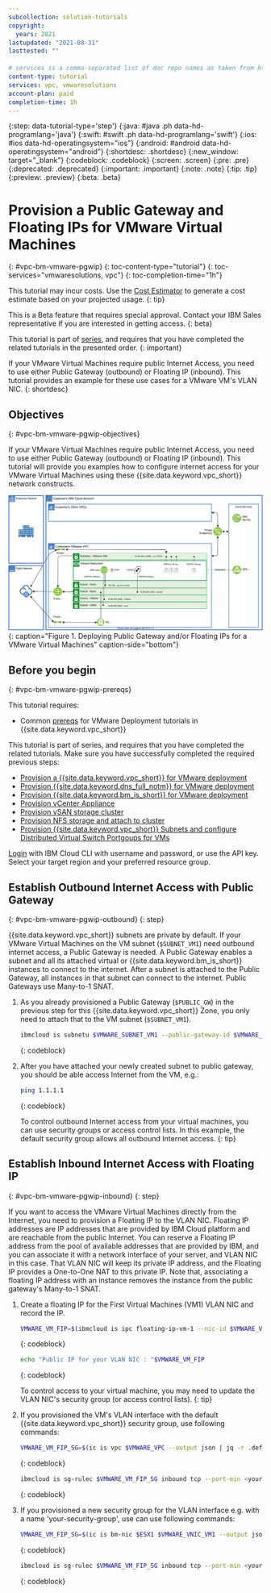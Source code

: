 ```yaml
---
subcollection: solution-tutorials
copyright:
  years: 2021
lastupdated: "2021-08-31"
lasttested: ""

# services is a comma-separated list of doc repo names as taken from https://github.ibm.com/cloud-docs/
content-type: tutorial
services: vpc, vmwaresolutions
account-plan: paid
completion-time: 1h
---
```


{:step: data-tutorial-type='step'}
{:java: #java .ph data-hd-programlang='java'}
{:swift: #swift .ph data-hd-programlang='swift'}
{:ios: #ios data-hd-operatingsystem="ios"}
{:android: #android data-hd-operatingsystem="android"}
{:shortdesc: .shortdesc}
{:new_window: target="_blank"}
{:codeblock: .codeblock}
{:screen: .screen}
{:pre: .pre}
{:deprecated: .deprecated}
{:important: .important}
{:note: .note}
{:tip: .tip}
{:preview: .preview}
{:beta: .beta}

# Provision a Public Gateway and Floating IPs for VMware Virtual Machines
{: #vpc-bm-vmware-pgwip}
{: toc-content-type="tutorial"}
{: toc-services="vmwaresolutions, vpc"}
{: toc-completion-time="1h"}

<!--##istutorial#-->
This tutorial may incur costs. Use the [Cost Estimator](https://{DomainName}/estimator/review) to generate a cost estimate based on your projected usage.
{: tip}
<!--#/istutorial#-->

This is a Beta feature that requires special approval. Contact your IBM Sales representative if you are interested in getting access.
{: beta}

This tutorial is part of [series](https://{DomainName}/docs/solution-tutorials?topic=solution-tutorials-vpc-bm-vmware#vpc-bm-vmware-objectives), and requires that you have completed the related tutorials in the presented order.
{: important}

If your VMware Virtual Machines require public Internet Access, you need to use either Public Gateway (outbound) or Floating IP (inbound). This tutorial provides an example for these use cases for a VMware VM's VLAN NIC.
{: shortdesc}

## Objectives
{: #vpc-bm-vmware-pgwip-objectives}

If your VMware Virtual Machines require public Internet Access, you need to use either Public Gateway (outbound) or Floating IP (inbound). This tutorial will provide you examples how to configure internet access for your VMware Virtual Machines using these {{site.data.keyword.vpc_short}} network constructs.

![Deploying Public Gateway and/or Floating IPs for a VMware Virtual Machines](images/solution63-ryo-vmware-on-vpc-hidden/Self-Managed-Simple-20210813v1-Non-NSX-based-VMs-pgw.svg "Deploying Public Gateway and/or Floating IPs for a VMware Virtual Machines"){: caption="Figure 1. Deploying Public Gateway and/or Floating IPs for a VMware Virtual Machines" caption-side="bottom"}


## Before you begin
{: #vpc-bm-vmware-pgwip-prereqs}

This tutorial requires:

* Common [prereqs](https://{DomainName}/docs/solution-tutorials?topic=solution-tutorials-vpc-bm-vmware#vpc-bm-vmware-prereqs) for VMware Deployment tutorials in {{site.data.keyword.vpc_short}}

This tutorial is part of series, and requires that you have completed the related tutorials. Make sure you have successfully completed the required previous steps:

* [Provision a {{site.data.keyword.vpc_short}} for VMware deployment](https://{DomainName}/docs/solution-tutorials?topic=solution-tutorials-vpc-bm-vmware-vpc#vpc-bm-vmware-vpc)
* [Provision {{site.data.keyword.dns_full_notm}} for VMware deployment](https://{DomainName}/docs/solution-tutorials?topic=solution-tutorials-vpc-bm-vmware-dns#vpc-bm-vmware-dns)
* [Provision {{site.data.keyword.bm_is_short}} for VMware deployment](https://{DomainName}/docs/solution-tutorials?topic=solution-tutorials-vpc-bm-vmware-bms#vpc-bm-vmware-bms)
* [Provision vCenter Appliance](https://{DomainName}/docs/solution-tutorials?topic=solution-tutorials-vpc-bm-vmware-vcenter#vpc-bm-vmware-vcenter)
* [Provision vSAN storage cluster](https://{DomainName}/docs/solution-tutorials?topic=solution-tutorials-vpc-bm-vmware-vsan#vpc-bm-vmware-vsan)
* [Provision NFS storage and attach to cluster](https://{DomainName}/docs/solution-tutorials?topic=solution-tutorials-vpc-bm-vmware-nfs#vpc-bm-vmware-nfs)
* [Provision {{site.data.keyword.vpc_short}} Subnets and configure Distributed Virtual Switch Portgoups for VMs](https://{DomainName}/docs/solution-tutorials?topic=solution-tutorials-vpc-bm-vmware-newvm#vpc-bm-vmware-newvm)

[Login](https://{DomainName}/docs/cli?topic=cli-getting-started) with IBM Cloud CLI with username and password, or use the API key. Select your target region and your preferred resource group.


## Establish Outbound Internet Access with Public Gateway
{: #vpc-bm-vmware-pgwip-outbound}
{: step}

{{site.data.keyword.vpc_short}} subnets are private by default. If your VMware Virtual Machines on the VM subnet (`$SUBNET_VM1`) need outbound internet access, a Public Gateway is needed. A Public Gateway enables a subnet and all its attached virtual or {{site.data.keyword.bm_is_short}} instances to connect to the internet. After a subnet is attached to the Public Gateway, all instances in that subnet can connect to the internet. Public Gateways use Many-to-1 SNAT.

1. As you already provisioned a Public Gateway (`$PUBLIC_GW`) in the previous step for this {{site.data.keyword.vpc_short}} Zone, you only need to attach that to the VM subnet (`$SUBNET_VM1`).

   ```sh
   ibmcloud is subnetu $VMWARE_SUBNET_VM1 --public-gateway-id $VMWARE_PUBLIC_GW
   ```
   {: codeblock}

2. After you have attached your newly created subnet to public gateway, you should be able access Internet from the VM, e.g.:

   ```sh
   ping 1.1.1.1
   ```
   {: codeblock}

   To control outbound Internet access from your virtual machines, you can use security groups or access control lists. In this example, the default security group allows all outbound Internet access.
   {: tip}


## Establish Inbound Internet Access with Floating IP
{: #vpc-bm-vmware-pgwip-inbound}
{: step}

If you want to access the VMware Virtual Machines directly from the Internet, you need to provision a Floating IP to the VLAN NIC. Floating IP addresses are IP addresses that are provided by IBM Cloud platform and are reachable from the public Internet. You can reserve a Floating IP address from the pool of available addresses that are provided by IBM, and you can associate it with a network interface of your server, and VLAN NIC in this case. That VLAN NIC will keep its private IP address, and the Floating IP provides a One-to-One NAT to this private IP. Note that, associating a floating IP address with an instance removes the instance from the public gateway's Many-to-1 SNAT.

1. Create a floating IP for the First Virtual Machines (VM1) VLAN NIC and record the IP.

   ```sh
   VMWARE_VM_FIP=$(ibmcloud is ipc floating-ip-vm-1 --nic-id $VMWARE_VNIC_VM1 --output json | jq -r .address)
   ```
   {: codeblock}
   
   ```sh
   echo "Public IP for your VLAN NIC : "$VMWARE_VM_FIP
   ```
   {: codeblock}

   To control access to your virtual machine, you may need to update the VLAN NIC's security group (or access control lists).
   {: tip}

2. If you provisioned the VM's VLAN interface with the default {{site.data.keyword.vpc_short}} security group, use following commands:

   ```sh
   VMWARE_VM_FIP_SG=$(ic is vpc $VMWARE_VPC --output json | jq -r .default_security_group.id)
   ```
   {: codeblock}
   
   ```sh
   ibmcloud is sg-rulec $VMWARE_VM_FIP_SG inbound tcp --port-min <your_port_number> --port-max <your_port_number> --remote <add_your_IP_here>
   ```
   {: codeblock}

3. If you provisioned a new security group for the VLAN interface e.g. with a name 'your-security-group', use can use following commands:

   ```sh
   VMWARE_VM_FIP_SG=$(ic is bm-nic $ESX1 $VMWARE_VNIC_VM1 --output json | jq -r '.security_groups[] | select(.name == "your-security-group")'.id)
   ```
   {: codeblock}
   
   ```sh
   ibmcloud is sg-rulec $VMWARE_VM_FIP_SG inbound tcp --port-min <your_port_number> --port-max <your_port_number> --remote <add_your_IP_here>
   ```
   {: codeblock}
